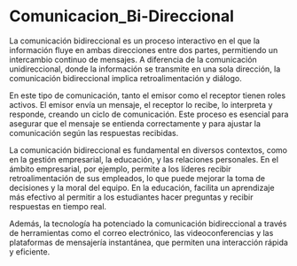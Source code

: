 # Comunicacion_Bi-Direccional
La comunicación bidireccional es un proceso interactivo en el que la información fluye en ambas direcciones entre dos partes, permitiendo un intercambio continuo de mensajes. A diferencia de la comunicación unidireccional, donde la información se transmite en una sola dirección, la comunicación bidireccional implica retroalimentación y diálogo.

En este tipo de comunicación, tanto el emisor como el receptor tienen roles activos. El emisor envía un mensaje, el receptor lo recibe, lo interpreta y responde, creando un ciclo de comunicación. Este proceso es esencial para asegurar que el mensaje se entienda correctamente y para ajustar la comunicación según las respuestas recibidas.

La comunicación bidireccional es fundamental en diversos contextos, como en la gestión empresarial, la educación, y las relaciones personales. En el ámbito empresarial, por ejemplo, permite a los líderes recibir retroalimentación de sus empleados, lo que puede mejorar la toma de decisiones y la moral del equipo. En la educación, facilita un aprendizaje más efectivo al permitir a los estudiantes hacer preguntas y recibir respuestas en tiempo real.

Además, la tecnología ha potenciado la comunicación bidireccional a través de herramientas como el correo electrónico, las videoconferencias y las plataformas de mensajería instantánea, que permiten una interacción rápida y eficiente.
